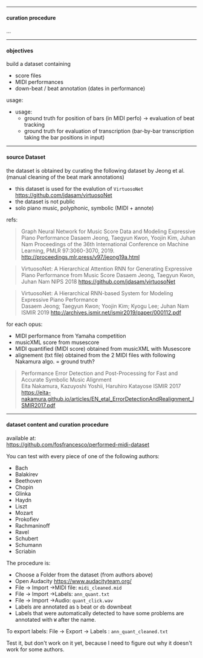 
---
#### curation procedure

...


---
#### objectives

build a dataset containing
- score files 
- MIDI performances
- down-beat / beat annotation (dates in performance)


usage:
- usage:
  - ground truth for position of bars (in MIDI perfo)
    → evaluation of beat tracking
  - ground truth for evaluation of transcription
    (bar-by-bar transcription taking the bar positions in input)
    

---
#### source Dataset
the dataset is obtained by curating the following dataset by Jeong et al.
(manual cleaning of the beat mark annotations)


- this dataset is used for the evalution of `VirtuosoNet` 
  https://github.com/jdasam/virtuosoNet
- the dataset is not public
- solo piano music, polyphonic, symbolic (MIDI + annote)

refs:


> Graph Neural Network for Music Score Data and Modeling Expressive Piano Performance
Dasaem Jeong, Taegyun Kwon, Yoojin Kim, Juhan Nam 
> Proceedings of the 36th International Conference on Machine Learning, PMLR 97:3060-3070, 2019.
> http://proceedings.mlr.press/v97/jeong19a.html


> VirtuosoNet: A Hierarchical Attention RNN for Generating Expressive Piano Performance from Music Score
> Dasaem Jeong, Taegyun Kwon, Juhan Nam
> NIPS 2018
> https://github.com/jdasam/virtuosoNet

> VirtuosoNet: A Hierarchical RNN-based System for Modeling Expressive Piano Performance  
> Dasaem Jeong; Taegyun Kwon; Yoojin Kim; Kyogu Lee; Juhan Nam
> ISMIR 2019
> http://archives.ismir.net/ismir2019/paper/000112.pdf

for each opus:
- MIDI performance
  from Yamaha competition
- musicXML score
  from musescore
- MIDI quantified (MIDI score)
  obtained from musicXML with Musescore
- alignement (txt file) 
  obtained from the 2 MIDI files with following Nakamura algo.
  = ground truth?
  
> Performance Error Detection and Post-Processing for Fast and Accurate Symbolic Music Alignment  
> Eita Nakamura, Kazuyoshi Yoshii, Haruhiro Katayose
> ISMIR 2017
> https://eita-nakamura.github.io/articles/EN_etal_ErrorDetectionAndRealignment_ISMIR2017.pdf

---
#### dataset content and curation procedure

available at:  
https://github.com/fosfrancesco/performed-midi-dataset

You can test with every piece of one of the following authors:
- Bach
- Balakirev
- Beethoven
- Chopin
- Glinka
- Haydn
- Liszt
- Mozart
- Prokofiev
- Rachmaninoff
- Ravel
- Schubert
- Schumann
- Scriabin

The procedure is:
- Choose a Folder from the dataset (from authors above)
- Open Audacity https://www.audacityteam.org/
- File -> Import ->MIDI file: `midi_cleaned.mid`
- File -> Import ->Labels: `ann_quant.txt`
- File -> Import ->Audio: `quant_click.wav`
- Labels are annotated as `b` beat or `db` downbeat
- Labels that were automatically detected to have some problems are annotated with `W` after the name.

To export labels: File -> Export -> Labels : `ann_quant_cleaned.txt`

Test it, but don't work on it yet, because I need to figure out why it doesn't work for some authors.




